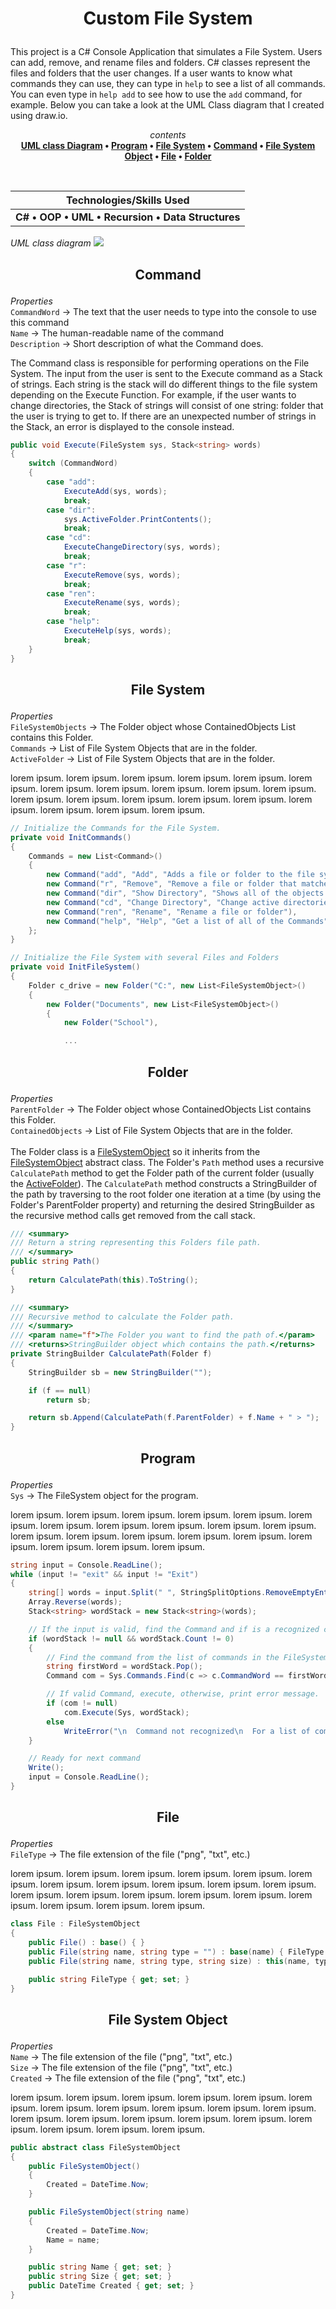 # <p align="center">Custom File System</p>
This project is a C# Console Application that simulates a File System.  Users can add, remove, and rename files and folders.  C# classes represent the files and folders that the user changes.  If a user wants to know what commands they can use, they can type in `help` to see a list of all commands.  You can even type in `help add` to see how to use the `add` command, for example.  Below you can take a look at the UML Class diagram that I created using draw.io.


<div align="center" width="300px">

<span>*contents*</span>
<br>
**[UML class Diagram](#uml-class-diagram) • [Program](#program) • [File System](#file-system) • [Command](#command) • [File System Object](#fso) • [File](#file) • [Folder](#folder)**

</div>

<br>

<div align="center">

| **<div align="center">Technologies/Skills Used</div>** |
| --- |
| **C# • OOP • UML • Recursion • Data Structures** |

</div>

*UML class diagram*
<img src="./FileSystem/documents/class_diagram.png" name="uml-class-diagram">

## **<p align="center" name="command">Command</p>**
*Properties*<br>
`CommandWord` → The text that the user needs to type into the console to use this command<br>
`Name` → The human-readable name of the command<br>
`Description` → Short description of what the Command does.<br>

The Command class is responsible for performing operations on the File System.  The input from the user is sent to the Execute command as a Stack of strings.  Each string is the stack will do different things to the file system depending on the Execute Function.  For example, if the user wants to change directories, the Stack of strings will consist of one string: folder that the user is trying to get to.  If there are an unexpected number of strings in the Stack, an error is displayed to the console instead.

```csharp
public void Execute(FileSystem sys, Stack<string> words)
{
    switch (CommandWord)
    {
        case "add":
            ExecuteAdd(sys, words);
            break;
        case "dir":
            sys.ActiveFolder.PrintContents();
            break;
        case "cd":
            ExecuteChangeDirectory(sys, words);
            break;
        case "r":
            ExecuteRemove(sys, words);
            break;
        case "ren":
            ExecuteRename(sys, words);
            break;
        case "help":
            ExecuteHelp(sys, words);
            break;
    }
}
```


## **<p align="center" name="file-system">File System</p>**
*Properties*<br>
`FileSystemObjects` → The Folder object whose ContainedObjects List contains this Folder.<br>
`Commands` → List of File System Objects that are in the folder.<br>
`ActiveFolder` → List of File System Objects that are in the folder.<br>

lorem ipsum.  lorem ipsum.  lorem ipsum.  lorem ipsum.  lorem ipsum.  lorem ipsum.  lorem ipsum.  lorem ipsum.  lorem ipsum.  lorem ipsum.  lorem ipsum.  lorem ipsum.  lorem ipsum.  lorem ipsum.  lorem ipsum.  lorem ipsum.  lorem ipsum.  lorem ipsum.  lorem ipsum.  lorem ipsum.

```csharp
// Initialize the Commands for the File System.
private void InitCommands()
{
    Commands = new List<Command>()
    {
        new Command("add", "Add", "Adds a file or folder to the file system based on the name provided"),
        new Command("r", "Remove", "Remove a file or folder that matches the name provided"),
        new Command("dir", "Show Directory", "Shows all of the objects in the active folder"),
        new Command("cd", "Change Directory", "Change active directories"),
        new Command("ren", "Rename", "Rename a file or folder"),
        new Command("help", "Help", "Get a list of all of the Commands"),
    };
}

// Initialize the File System with several Files and Folders
private void InitFileSystem()
{
    Folder c_drive = new Folder("C:", new List<FileSystemObject>()
    {
        new Folder("Documents", new List<FileSystemObject>()
        {
            new Folder("School"),

            ...
```


## **<p align="center" name="folder">Folder</p>**
*Properties*<br>
`ParentFolder` → The Folder object whose ContainedObjects List contains this Folder.<br>
`ContainedObjects` → List of File System Objects that are in the folder.<br><br>
The Folder class is a [FileSystemObject](#fso) so it inherits from the [FileSystemObject](#fso) abstract class.  The Folder's `Path` method uses a recursive `CalculatePath` method to get the Folder path of the current folder (usually the [ActiveFolder](#active-folder)).  The `CalculatePath` method constructs a StringBuilder of the path by traversing to the root folder one iteration at a time (by using the Folder's ParentFolder property) and returning the desired StringBuilder as the recursive method calls get removed from the call stack.
```csharp
/// <summary>
/// Return a string representing this Folders file path.
/// </summary>
public string Path()
{
    return CalculatePath(this).ToString();
}

/// <summary>
/// Recursive method to calculate the Folder path.
/// </summary>
/// <param name="f">The Folder you want to find the path of.</param>
/// <returns>StringBuilder object which contains the path.</returns>
private StringBuilder CalculatePath(Folder f)
{
    StringBuilder sb = new StringBuilder("");

    if (f == null)
        return sb;

    return sb.Append(CalculatePath(f.ParentFolder) + f.Name + " > ");
}
```




## **<p align="center" name="program">Program</p>**
*Properties*<br>
`Sys` → The FileSystem object for the program.<br>

lorem ipsum.  lorem ipsum.  lorem ipsum.  lorem ipsum.  lorem ipsum.  lorem ipsum.  lorem ipsum.  lorem ipsum.  lorem ipsum.  lorem ipsum.  lorem ipsum.  lorem ipsum.  lorem ipsum.  lorem ipsum.  lorem ipsum.  lorem ipsum.  lorem ipsum.  lorem ipsum.  lorem ipsum.  lorem ipsum.

```csharp
string input = Console.ReadLine();
while (input != "exit" && input != "Exit")
{
    string[] words = input.Split(" ", StringSplitOptions.RemoveEmptyEntries);
    Array.Reverse(words);
    Stack<string> wordStack = new Stack<string>(words);

    // If the input is valid, find the Command and if is a recognized command, execute it.
    if (wordStack != null && wordStack.Count != 0)
    {
        // Find the command from the list of commands in the FileSystem
        string firstWord = wordStack.Pop();
        Command com = Sys.Commands.Find(c => c.CommandWord == firstWord);

        // If valid Command, execute, otherwise, print error message.
        if (com != null)
            com.Execute(Sys, wordStack);
        else
            WriteError("\n  Command not recognized\n  For a list of commands, type 'help'\n", ConsoleColor.DarkYellow);
    }

    // Ready for next command
    Write();
    input = Console.ReadLine();
}
```



## **<p align="center" name="file">File</p>**
*Properties*<br>
`FileType` → The file extension of the file ("png", "txt", etc.)<br>

lorem ipsum.  lorem ipsum.  lorem ipsum.  lorem ipsum.  lorem ipsum.  lorem ipsum.  lorem ipsum.  lorem ipsum.  lorem ipsum.  lorem ipsum.  lorem ipsum.  lorem ipsum.  lorem ipsum.  lorem ipsum.  lorem ipsum.  lorem ipsum.  lorem ipsum.  lorem ipsum.  lorem ipsum.  lorem ipsum.

```csharp
class File : FileSystemObject
{
    public File() : base() { }
    public File(string name, string type = "") : base(name) { FileType = type; }
    public File(string name, string type, string size) : this(name, type) { Size = size; }

    public string FileType { get; set; }
}
```


## **<p align="center" name="fso">File System Object</p>**
*Properties*<br>
`Name` → The file extension of the file ("png", "txt", etc.)<br>
`Size` → The file extension of the file ("png", "txt", etc.)<br>
`Created` → The file extension of the file ("png", "txt", etc.)<br>

lorem ipsum.  lorem ipsum.  lorem ipsum.  lorem ipsum.  lorem ipsum.  lorem ipsum.  lorem ipsum.  lorem ipsum.  lorem ipsum.  lorem ipsum.  lorem ipsum.  lorem ipsum.  lorem ipsum.  lorem ipsum.  lorem ipsum.  lorem ipsum.  lorem ipsum.  lorem ipsum.  lorem ipsum.  lorem ipsum.

```csharp
public abstract class FileSystemObject
{
    public FileSystemObject()
    {
        Created = DateTime.Now;
    }

    public FileSystemObject(string name)
    {
        Created = DateTime.Now;
        Name = name;
    }

    public string Name { get; set; }
    public string Size { get; set; }
    public DateTime Created { get; set; }
}
```